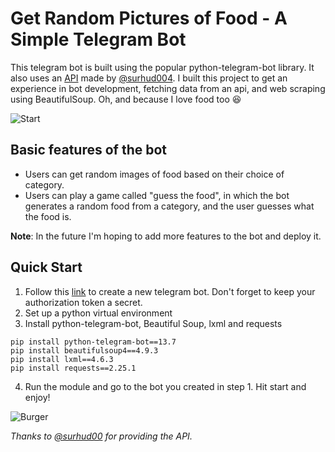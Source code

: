 # Get Random Pictures of Food - A Simple Telegram Bot

This telegram bot is built using the popular python-telegram-bot library. It also uses an [API](https://foodish-api.herokuapp.com/) made by [@surhud004](https://github.com/surhud004). 
I built this project to get an experience in bot development, fetching data from an api, and web scraping using BeautifulSoup. Oh, and because I love food too :laughing:

![Start](https://user-images.githubusercontent.com/66206865/136411889-06bf857a-c668-42d6-ab86-253e07f8b53f.jpg)


## Basic features of the bot

- Users can get random images of food based on their choice of category.
- Users can play a game called "guess the food", in which the bot generates a random food from a category, and the user guesses what the food is.

**Note**: In the future I'm hoping to add more features to the bot and deploy it.


## Quick Start
1. Follow this [link](https://core.telegram.org/bots#6-botfather) to create a new telegram bot. Don't forget to keep your authorization token a secret.
2. Set up a python virtual environment
3. Install python-telegram-bot, Beautiful Soup, lxml and requests
```buildoutcfg
pip install python-telegram-bot==13.7
pip install beautifulsoup4==4.9.3
pip install lxml==4.6.3
pip install requests==2.25.1
```
4. Run the module and go to the bot you created in step 1. Hit start and enjoy!

![Burger](https://user-images.githubusercontent.com/66206865/136411939-1f0c48db-7d17-4b36-9210-a01f19ecb047.jpg)




*Thanks to [@surhud00](https://github.com/surhud004) for providing the API.*
